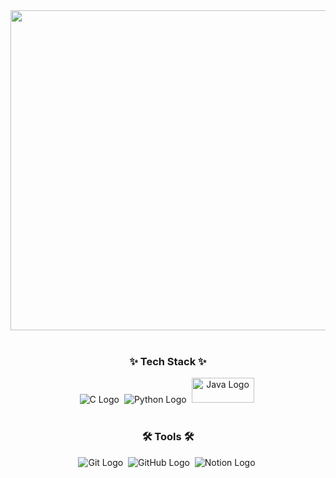 <div align="center">
  <img src="https://github.com/RIFFDALL·E 2024-06-23 22.17.27 - An animated GIF with the text 'Welcome to Kihoon GITHUB' in a round and stylish font. The background should have a subtle space theme with stars or a .webp](https://raw.githubusercontent.com/choien12345679/choen12345679/main/DALL%C2%B7E%202024-06-23%2022.17.27%20-%20An%20animated%20GIF%20with%20the%20text%20'Welcome%20to%20Kihoon%20GITHUB'%20in%20a%20round%20and%20stylish%20font.%20The%20background%20should%20have%20a%20subtle%20space%20theme%20with%20stars%20or%20a%20.webp) alt="Welcome to Kihoon GITHUB" width="512" />
</div>

<br>
<h3 align="center">✨ Tech Stack ✨</h3>
<div align="center">
  <img src="https://img.shields.io/badge/C-00599C?style=for-the-badge&logo=c&logoColor=white" alt="C Logo" />&nbsp;
  <img src="https://img.shields.io/badge/Python-3776AB?style=for-the-badge&logo=python&logoColor=white" alt="Python Logo" />&nbsp;
  <img src="https://velog.velcdn.com/images/codemcd/post/5a97b9bf-4790-4791-84be-32fe0f0ec90a/Java_Logo.png" alt="Java Logo" width="100" height="40"/>&nbsp;
</div>

<br>

<h3 align="center">🛠 Tools 🛠</h3>
<div align="center">
  <img src="https://img.shields.io/badge/git-F05033.svg?style=for-the-badge&logo=git&logoColor=white" alt="Git Logo" />&nbsp;
  <img src="https://img.shields.io/badge/github-181717.svg?style=for-the-badge&logo=github&logoColor=white" alt="GitHub Logo" />&nbsp;
  <img src="https://img.shields.io/badge/Notion-F3F3F3.svg?style=for-the-badge&logo=notion&logoColor=black" alt="Notion Logo" />&nbsp;
</div>

